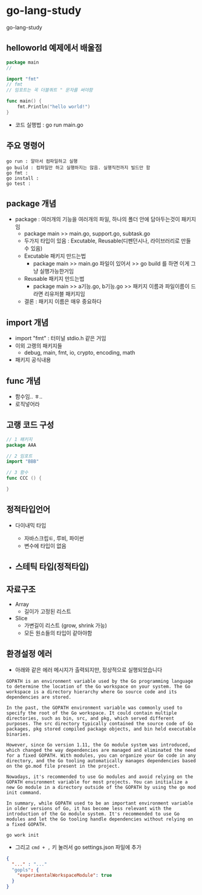 # go-lang-study

go-lang-study

## helloworld 예제에서 배울점

```go
package main
//

import "fmt"
// fmt
// 임포트는 꼭 더블쿼트 " 문자를 써야함

func main() {
	fmt.Println("hello world!")
}
```

- 코드 실행법 : go run main.go

## 주요 명령어

```
go run : 알아서 컴파일하고 실행
go build : 컴파일만 하고 실행하지는 않음. 실행직전까지 빌드만 함
go fmt :
go install :
go test :
```

## package 개념

- package : 여러개의 기능을 여러개의 파일, 하나의 폴더 안에 담아두는것이 패키지임
  - package main >> main.go, support.go, subtask.go
  - 두가지 타입이 있음 : Excutable, Reusable(디펜던시나, 라이브러리로 만들 수 있음)
  - Excutable 패키지 만드는법
    - package main >> main.go 파일이 있어서 >> go build 를 하면 이게 그냥 실행가능한거임
  - Reusable 패키지 만드는법
    - package main >> a기능.go, b기능.go >> 패키지 이름과 파일이름이 드라면 리유저블 패키지임
  - 결론 : 패키지 이름은 매우 중요하다

## import 개념

- import "fmt" : 터미널 stdio.h 같은 거임
- 이외 고랭의 패키지들
  - debug, main, fmt, io, crypto, encoding, math
- 패키지 공식내용

## func 개념

- 함수임.. ㅎ..
- 로직넣어라

## 고랭 코드 구성

```go
// 1 패키지
package AAA

// 2 임포트
import "BBB"

// 3 함수
func CCC () {

}
```

## 정적타입언어

- 다이내믹 타입

  - 자바스크립ㅌ, 루비, 파이썬
  - 변수에 타입이 없음

- ## 스테틱 타입(정적타입)

## 자료구조

- Array
  - 길이가 고정된 리스트
- Slice
  - 가변길이 리스트 (grow, shrink 가능)
  - 모든 원소들의 타입이 같아야함

## 환경설정 에러

- 아래와 같은 에러 메시지가 출력되지만, 정상적으로 실행되었습니다

```
GOPATH is an environment variable used by the Go programming language to determine the location of the Go workspace on your system. The Go workspace is a directory hierarchy where Go source code and its dependencies are stored.

In the past, the GOPATH environment variable was commonly used to specify the root of the Go workspace. It could contain multiple directories, such as bin, src, and pkg, which served different purposes. The src directory typically contained the source code of Go packages, pkg stored compiled package objects, and bin held executable binaries.

However, since Go version 1.11, the Go module system was introduced, which changed the way dependencies are managed and eliminated the need for a fixed GOPATH. With modules, you can organize your Go code in any directory, and the Go tooling automatically manages dependencies based on the go.mod file present in the project.

Nowadays, it's recommended to use Go modules and avoid relying on the GOPATH environment variable for most projects. You can initialize a new Go module in a directory outside of the GOPATH by using the go mod init command.

In summary, while GOPATH used to be an important environment variable in older versions of Go, it has become less relevant with the introduction of the Go module system. It's recommended to use Go modules and let the Go tooling handle dependencies without relying on a fixed GOPATH.
```

```
go work init
```

- 그리고 `cmd + ,` 키 눌러서 go settings.json 파일에 추가

```json
{
  "..." : "..."
  "gopls": {
    "experimentalWorkspaceModule": true
  }
}
```
